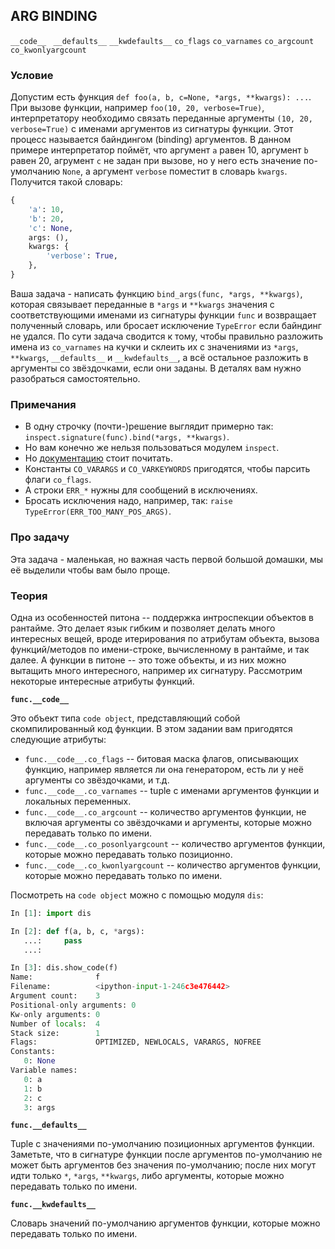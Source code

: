 ## ARG BINDING

`__code__ ` `__defaults__` `__kwdefaults__` `co_flags` `co_varnames` `co_argcount` `co_kwonlyargcount`

### Условие

Допустим есть функция `def foo(a, b, c=None, *args, **kwargs): ...`. При вызове функции, например `foo(10, 20, verbose=True)`, интерпретатору необходимо связать переданные аргументы `(10, 20, verbose=True)` с именами аргументов из сигнатуры функции. Этот процесс называется байндингом (binding) аргументов. В данном примере интерпретатор поймёт, что аргумент `a` равен 10, аргумент `b` равен 20, агрумент `c` не задан при вызове, но у него есть значение по-умолчанию `None`, а аргумент `verbose` поместит в словарь `kwargs`. Получится такой словарь:
```python
{
    'a': 10,
    'b': 20,
    'c': None,
    args: (),
    kwargs: {
        'verbose': True,
    },
}
```
Ваша задача - написать функцию `bind_args(func, *args, **kwargs)`, которая связывает переданные в `*args` и `**kwargs` значения с соответствующими именами из сигнатуры функции `func` и возвращает полученный словарь, или бросает исключение `TypeError` если байндинг не удался. По сути задача сводится к тому, чтобы правильно разложить имена из `co_varnames` на кучки и склеить их с значениями из `*args`, `**kwargs`, `__defaults__` и `__kwdefaults__`, а всё остальное разложить в аргументы со звёздочками, если они заданы. В деталях вам нужно разобраться самостоятельно.

### Примечания

* В одну строчку (почти-)решение выглядит примерно так: `inspect.signature(func).bind(*args, **kwargs)`.
* Но вам конечно же нельзя пользоваться модулем `inspect`.
* Но [документацию](https://docs.python.org/3/library/inspect.html) стоит почитать.
* Константы `CO_VARARGS` и `CO_VARKEYWORDS` пригодятся, чтобы парсить флаги `co_flags`.
* А строки `ERR_*` нужны для сообщений в исключениях.
* Бросать исключения надо, например, так: `raise TypeError(ERR_TOO_MANY_POS_ARGS)`.

### Про задачу

Эта задача - маленькая, но важная часть первой большой домашки, мы её выделили чтобы вам было проще.

### Теория

Одна из особенностей питона -- поддержка интроспекции объектов в рантайме. Это делает язык гибким и позволяет делать много интересных вещей, вроде итерирования по атрибутам объекта, вызова функций/методов по имени-строке, вычисленному в рантайме, и так далее. А функции в питоне -- это тоже объекты, и из них можно вытащить много интересного, например их сигнатуру. Рассмотрим некоторые интересные атрибуты функций.

**`func.__code__`**

Это объект типа `code object`, представляющий собой скомпилированный код функции. В этом задании вам пригодятся следующие атрибуты:

* `func.__code__.co_flags` -- битовая маска флагов, описывающих функцию, например является ли она генератором, есть ли у неё аргументы со звёздочками, и т.д.
* `func.__code__.co_varnames` -- tuple с именами аргументов функции и локальных переменных.
* `func.__code__.co_argcount` -- количество аргументов функции, не включая аргументы со звёздочками и аргументы, которые можно передавать только по имени.
* `func.__code__.co_posonlyargcount` -- количество аргументов функции, которые можно передавать только позиционно.
* `func.__code__.co_kwonlyargcount` -- количество аргументов функции, которые можно передавать только по имени.

Посмотреть на `code object` можно с помощью модуля `dis`:

```python
In [1]: import dis

In [2]: def f(a, b, c, *args):
   ...:     pass
   ...:

In [3]: dis.show_code(f)
Name:              f
Filename:          <ipython-input-1-246c3e476442>
Argument count:    3
Positional-only arguments: 0
Kw-only arguments: 0
Number of locals:  4
Stack size:        1
Flags:             OPTIMIZED, NEWLOCALS, VARARGS, NOFREE
Constants:
   0: None
Variable names:
   0: a
   1: b
   2: c
   3: args
```

**`func.__defaults__`**

Tuple с значениями по-умолчанию позиционных аргументов функции. Заметьте, что в сигнатуре функции после аргументов по-умолчанию не может быть аргументов без значения по-умолчанию; после них могут идти только `*`, `*args`, `**kwargs`, либо аргументы, которые можно передавать только по имени.

**`func.__kwdefaults__`**

Словарь значений по-умолчанию аргументов функции, которые можно передавать только по имени.